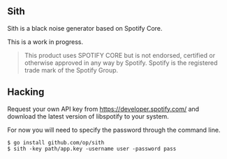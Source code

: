 ## Sith

Sith is a black noise generator based on Spotify Core.

This is a work in progress.

> This product uses SPOTIFY CORE but is not endorsed, certified or otherwise
> approved in any way by Spotify. Spotify is the registered trade mark of the
> Spotify Group.

## Hacking

Request your own API key from https://developer.spotify.com/ and download the
latest version of libspotify to your system.

For now you will need to specify the password through the command line.

    $ go install github.com/op/sith
    $ sith -key path/app.key -username user -password pass
